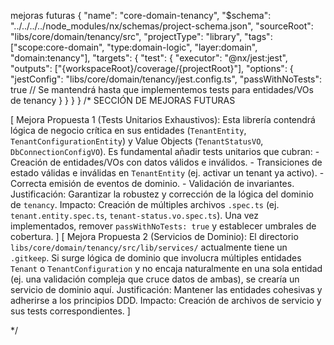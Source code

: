 mejoras futuras
{
  "name": "core-domain-tenancy",
  "$schema": "../../../../node_modules/nx/schemas/project-schema.json",
  "sourceRoot": "libs/core/domain/tenancy/src",
  "projectType": "library",
  "tags": ["scope:core-domain", "type:domain-logic", "layer:domain", "domain:tenancy"],
  "targets": {
    "test": {
      "executor": "@nx/jest:jest",
      "outputs": ["{workspaceRoot}/coverage/{projectRoot}"],
      "options": {
        "jestConfig": "libs/core/domain/tenancy/jest.config.ts",
        "passWithNoTests": true // Se mantendrá hasta que implementemos tests para entidades/VOs de tenancy
      }
    }
  }
}
/* SECCIÓN DE MEJORAS FUTURAS

[
  Mejora Propuesta 1 (Tests Unitarios Exhaustivos): Esta librería contendrá lógica de negocio crítica en sus entidades (`TenantEntity`, `TenantConfigurationEntity`) y Value Objects (`TenantStatusVO`, `DbConnectionConfigVO`). Es fundamental añadir tests unitarios que cubran:
    - Creación de entidades/VOs con datos válidos e inválidos.
    - Transiciones de estado válidas e inválidas en `TenantEntity` (ej. activar un tenant ya activo).
    - Correcta emisión de eventos de dominio.
    - Validación de invariantes.
  Justificación: Garantizar la robustez y corrección de la lógica del dominio de `tenancy`.
  Impacto: Creación de múltiples archivos `.spec.ts` (ej. `tenant.entity.spec.ts`, `tenant-status.vo.spec.ts`). Una vez implementados, remover `passWithNoTests: true` y establecer umbrales de cobertura.
]
[
  Mejora Propuesta 2 (Servicios de Dominio): El directorio `libs/core/domain/tenancy/src/lib/services/` actualmente tiene un `.gitkeep`. Si surge lógica de dominio que involucra múltiples entidades `Tenant` o `TenantConfiguration` y no encaja naturalmente en una sola entidad (ej. una validación compleja que cruce datos de ambas), se crearía un servicio de dominio aquí.
  Justificación: Mantener las entidades cohesivas y adherirse a los principios DDD.
  Impacto: Creación de archivos de servicio y sus tests correspondientes.
]

*/
